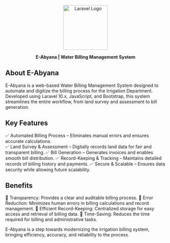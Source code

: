 <p align="center"><a href="https://laravel.com" target="_blank"><img src="https://scontent.fpew1-1.fna.fbcdn.net/v/t39.30808-6/251300769_192087146429092_2084777879073837170_n.jpg?_nc_cat=1&ccb=1-7&_nc_sid=6ee11a&_nc_ohc=D94o4ZQ-BQwQ7kNvgEvvEUS&_nc_oc=AdgrG8LhxG8UivVN4iGuodcUgCOkR097NnrDySfa39DqTrFkJzvBecD9kEOfQtCSVgxA75rowoEHs1gRHVL2DSEp&_nc_zt=23&_nc_ht=scontent.fpew1-1.fna&_nc_gid=A3KbJOz0d98sUcjGydhFq3s&oh=00_AYAOeOvRY0ro7j9eQ1QAVbhVTKhnTGntAxHm3aMXifcGdQ&oe=67C35FC5" width="140" height="140" alt="Laravel Logo"></a></p>

<p align="center">
<span><strong>E-Abyana | Water Billing Management System</strong></span>
</p>

## About E-Abyana

E-Abyana is a web-based Water Billing Management System designed to automate and digitize the billing process for the Irrigation Department. Developed using Laravel 10.x, JavaScript, and Bootstrap, this system streamlines the entire workflow, from land survey and assessment to bill generation.

##  Key Features
✅ Automated Billing Process – Eliminates manual errors and ensures accurate calculations.<br>
✅ Land Survey & Assessment – Digitally records land data for fair and transparent billing.
✅ Bill Generation – Generates invoices and enables smooth bill distribution.
✅ Record-Keeping & Tracking – Maintains detailed records of billing history and payments.
✅ Secure & Scalable – Ensures data security while allowing future scalability.

## Benefits
🔹 Transparency: Provides a clear and auditable billing process.
🔹 Error Reduction: Minimizes human errors in billing calculations and record management.
🔹 Efficient Record-Keeping: Centralized storage for easy access and retrieval of billing data.
🔹 Time-Saving: Reduces the time required for billing and administrative tasks.

E-Abyana is a step towards modernizing the irrigation billing system, bringing efficiency, accuracy, and reliability to the process.
